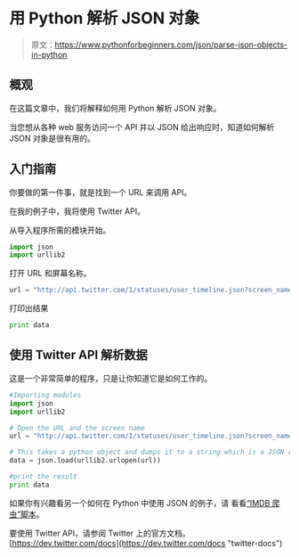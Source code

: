 # 用 Python 解析 JSON 对象

> 原文：<https://www.pythonforbeginners.com/json/parse-json-objects-in-python>

## 概观

在这篇文章中，我们将解释如何用 Python 解析 JSON 对象。

当您想从各种 web 服务访问一个 API
并以 JSON 给出响应时，知道如何解析 JSON 对象是很有用的。

## 入门指南

你要做的第一件事，就是找到一个 URL 来调用 API。

在我的例子中，我将使用 Twitter API。

从导入程序所需的模块开始。

```py
import json
import urllib2 
```

打开 URL 和屏幕名称。

```py
url = "http://api.twitter.com/1/statuses/user_timeline.json?screen_name=wordpress" 
```

打印出结果

```py
print data 
```

## 使用 Twitter API 解析数据

这是一个非常简单的程序，只是让你知道它是如何工作的。

```py
#Importing modules
import json
import urllib2

# Open the URL and the screen name
url = "http://api.twitter.com/1/statuses/user_timeline.json?screen_name=wordpress"

# This takes a python object and dumps it to a string which is a JSON representation of that object
data = json.load(urllib2.urlopen(url))

#print the result
print data 
```

如果你有兴趣看另一个如何在 Python 中使用 JSON 的例子，请
看看[“IMDB 爬虫”脚本](https://www.pythonforbeginners.com/code-snippets-source-code/imdb-crawler)。

要使用 Twitter API，请参阅 Twitter 上的官方文档。
[https://dev.twitter.com/docs](https://dev.twitter.com/docs "twitter-docs")